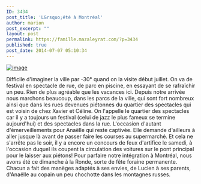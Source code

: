 ```yaml
---
ID: 3434
post_title: 'L&rsquo;été à Montréal'
author: marion
post_excerpt: ""
layout: post
permalink: https://famille.mazaleyrat.com/?p=3434
published: true
post_date: 2014-07-07 05:10:34
---
```

<a href="http://famille.mazaleyrat.com/wp-content/uploads/2014/07/wpid-img_20140706_162836.jpg"><img title="IMG_20140706_162836.jpg" class="alignleft size-full" alt="image" src="http://famille.mazaleyrat.com/wp-content/uploads/2014/07/wpid-img_20140706_162836.jpg" /></a>



Difficile d'imaginer la ville par -30° quand on la visite début juillet. On va de festival en spectacle de rue, de parc en piscine, en essayant de se rafraîchir un peu. Rien de plus agréable que les vacances ici.
Depuis notre arrivée nous marchons beaucoup, dans les parcs de la ville, qui sont fort nombreux ainsi que dans les rues devenues piétonnes du quartier des spectacles qui est voisin de chez Xavier et Céline. On l'appelle le quartier des spectacles car il y a toujours un festival (celui de jazz le plus fameux se termine aujourd'hui) et des spectacles dans la rue. L'occasion d'autant d'émerveillements pour Anaëlle qui reste captivée. Elle demande d'ailleurs à aller jusque là avant de passer faire les courses au supermarché. Et cela ne s'arrête pas le soir, il y a encore un concours de feux d'artifice le samedi, à l'occasion duquel ils coupent la circulation des voitures sur le pont principal pour le laisser aux piétons!
Pour parfaire notre intégration à Montréal, nous avons été ce dimanche à la Ronde, sorte de fête foraine permanente. Chacun a fait des manèges adaptés à ses envies, de Lucien à ses parents, d'Anaëlle au copain un peu chochotte dans les montagnes russes.
